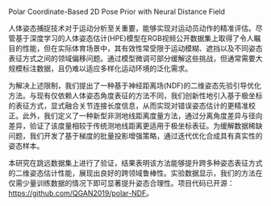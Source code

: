 Polar Coordinate-Based 2D Pose Prior with Neural Distance Field

人体姿态捕捉技术对于运动分析至关重要，能够实现对运动员动作的精准评估。尽管基于深度学习的人体姿态估计(HPE)模型在RGB视频公开数据集上取得了令人瞩目的性能，但在实际体育场景中，其有效性常受限于运动模糊、遮挡以及不同姿态表征方式之间的领域偏移问题。通过模型微调可部分缓解这些挑战，但通常需要大规模标注数据，且仍难以适应多样化运动环境的泛化需求。  

为解决上述限制，我们提出了一种基于神经距离场(NDF)的二维姿态先验引导优化方法。与现有仅依赖人体姿态角度表征的方法不同，我们创新性地引入基于极坐标的表征方式，显式融合关节连接长度信息，从而实现对错误姿态估计的更精准校正。此外，我们定义了一种新型非测地线距离度量方法，通过分离角度差异与径向差异，验证了该度量相较于传统测地线距离更适用于极坐标表征。为缓解数据稀缺问题，我们开发了基于梯度的批量投影增强策略，通过迭代优化合成具有真实性的姿态样本。   

本研究在跳远数据集上进行了验证，结果表明该方法能够提升跨多种姿态表征方式的二维姿态估计性能，展现出良好的跨领域鲁棒性。实验数据显示，我们的方法在仅需少量训练数据的情况下即可显著提升姿态合理性。项目代码已开源：<https://github.com/QGAN2019/polar-NDF>。